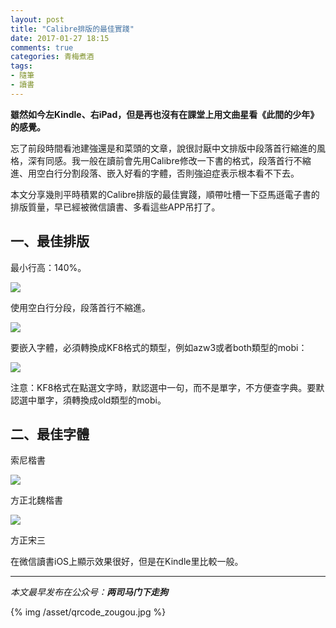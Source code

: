 ```yaml
---
layout: post
title: "Calibre排版的最佳實踐"
date: 2017-01-27 18:15
comments: true
categories: 青梅煮酒
tags:
- 隨筆
- 讀書
---
```


**雖然如今左Kindle、右iPad，但是再也沒有在課堂上用文曲星看《此間的少年》的感覺。**

忘了前段時間看池建強還是和菜頭的文章，說很討厭中文排版中段落首行縮進的風格，深有同感。我一般在讀前會先用Calibre修改一下書的格式，段落首行不縮進、用空白行分割段落、嵌入好看的字體，否則強迫症表示根本看不下去。

本文分享幾則平時積累的Calibre排版的最佳實踐，順帶吐槽一下亞馬遜電子書的排版質量，早已經被微信讀書、多看這些APP吊打了。

## 一、最佳排版
最小行高：140%。

![](https://ww2.sinaimg.cn/large/006tNbRwly1fc381sg3zxj30az0a5t9h.jpg)

使用空白行分段，段落首行不縮進。

![](https://ww4.sinaimg.cn/large/006tNbRwly1fc382vjdqtj30gc03l3yw.jpg)

要嵌入字體，必須轉換成KF8格式的類型，例如azw3或者both類型的mobi：

![](https://ww2.sinaimg.cn/large/006tNbRwgy1fc384tza15j30av06dwf2.jpg)

注意：KF8格式在點選文字時，默認選中一句，而不是單字，不方便查字典。要默認選中單字，須轉換成old類型的mobi。

## 二、最佳字體
索尼楷書

![](https://ww2.sinaimg.cn/large/006tNbRwly1fc5cp6abpuj30ts14876d.jpg)

方正北魏楷書

![](https://ww2.sinaimg.cn/large/006y8lValy1fc5cp8yynhj30ts148ac4.jpg)

方正宋三

在微信讀書iOS上顯示效果很好，但是在Kindle里比較一般。

<hr>

*本文最早发布在公众号：__两司马门下走狗__*

{% img /asset/qrcode_zougou.jpg %}
